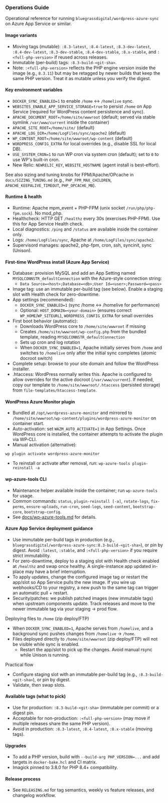 ### Operations Guide

Operational reference for running `bluegrassdigital/wordpress-azure-sync` on Azure App Service or similar.

#### Image variants
- Moving tags (mutable): `:8.3-latest`, `:8.4-latest`, `:8.3-dev-latest`, `:8.4-dev-latest`, `:8.3-dev-stable`, `:8.4-dev-stable`, `:8.x-stable`, and `:<full-php-version>` if reused across releases.
- Immutable (per-build) tags: `:8.3-build-<git-sha>`.
- Note: `:<full-php-version>` reflects the PHP engine version inside the image (e.g., `8.3.11`) but may be retagged by newer builds that keep the same PHP version. Treat it as mutable unless you verify the digest.

#### Key environment variables
- `DOCKER_SYNC_ENABLED=1` to enable `/home` ↔ `/homelive` sync.
- `WEBSITES_ENABLE_APP_SERVICE_STORAGE=true` to persist `/home` on App Service (required for WordPress content persistence and sync).
- `APACHE_DOCUMENT_ROOT=/home/site/wwwroot` (default; served via stable symlink `/var/www/current` inside the container)
- `APACHE_SITE_ROOT=/home/site/` (default)
- `APACHE_LOG_DIR=/home/LogFiles/sync/apache2` (default)
- `WP_CONTENT_ROOT=/home/site/wwwroot/wp-content` (default)
- `WORDPRESS_CONFIG_EXTRA` for local overrides (e.g., disable SSL for local DB).
- `USE_SYSTEM_CRON=1` to run WP cron via system cron (default); set to `0` to use WP's built-in cron.
- New Relic: `NEWRELIC_KEY`, `WEBSITE_HOSTNAME` (agent install is best-effort).

See also sizing and tuning knobs for FPM/Apache/OPcache in `docs/SIZING_TUNING.md` (e.g., `PHP_FPM_MAX_CHILDREN`, `APACHE_KEEPALIVE_TIMEOUT`, `PHP_OPCACHE_MB`).

#### Runtime & health
- Runtime: Apache mpm_event + PHP-FPM (unix socket `/run/php/php-fpm.sock`). No mod_php.
- Healthcheck: HTTP GET `/healthz` every 30s (exercises PHP-FPM). Use this for App Service Health check.
- Local diagnostics: `/ping` and `/status` are available inside the container only.
- Logs: `/home/LogFiles/sync`, Apache at `/home/LogFiles/sync/apache2`.
- Supervisord manages: apache2, php-fpm, cron, ssh, syncinit, sync (Unison).

#### First-time WordPress install (Azure App Service)
- Database: provision MySQL and add an App Setting named `MYSQLCONNSTR_defaultConnection` with the Azure-style connection string:
  - `Data Source=<host>;Database=<db>;User Id=<user>;Password=<pass>`
- Image tag: use an immutable per-build tag (see below). Enable a staging slot with Health check for zero-downtime.
- App settings (recommended):
  - `DOCKER_SYNC_ENABLED=1` (sync /home ↔ /homelive for performance)
  - Optional: `HOST_DOMAIN=<your-domain>` (ensures correct `WP_HOME`/`WP_SITEURL`), `WORDPRESS_CONFIG_EXTRA` for small overrides
- First boot behavior (automatic):
  - Downloads WordPress core to `/home/site/wwwroot` if missing
  - Creates `/home/site/wwwroot/wp-config.php` from the bundled template, reading `MYSQLCONNSTR_defaultConnection`
  - Sets up cron and log rotation
  - When `DOCKER_SYNC_ENABLED=1`, Apache initially serves from `/home` and switches to `/homelive` only after the initial sync completes (atomic docroot switch)
- Complete setup: browse to your site domain and follow the WordPress installer.
- .htaccess: WordPress normally writes this. Apache is configured to allow overrides for the active docroot (`/var/www/current`). If needed, copy our template to `/home/site/wwwroot/.htaccess` (persisted storage) from `file-templates/htaccess-template`.

#### WordPress Azure Monitor plugin
- Bundled at `/opt/wordpress-azure-monitor` and mirrored to `/home/site/wwwroot/wp-content/plugins/wordpress-azure-monitor` on container start.
- Auto-activation: set `WAZM_AUTO_ACTIVATE=1` in App Settings. Once WordPress core is installed, the container attempts to activate the plugin via WP‑CLI.
- Manual activation (alternative):
```
wp plugin activate wordpress-azure-monitor
```
- To reinstall or activate after removal, run: `wp-azure-tools plugin-reinstall -a`

#### wp-azure-tools CLI
- Maintenance helper available inside the container; run `wp-azure-tools` for usage.
- Common commands: `status`, `plugin-reinstall [-a]`, `rotate-logs`, `fix-perms`, `ensure-uploads`, `run-cron`, `seed-logs`, `seed-content`, `bootstrap-core`, `bootstrap-config`.
- See [docs/wp-azure-tools.md](docs/wp-azure-tools.md) for details.

#### Azure App Service deployment guidance
- Use immutable per-build tags in production (e.g., `bluegrassdigital/wordpress-azure-sync:8.3-build-<git-sha>`), or pin by digest. Avoid `:latest`, `:stable`, and `:<full-php-version>` if you require strict immutability.
- For zero-downtime, deploy to a staging slot with Health check enabled at `/healthz` and swap once healthy. A single-instance app updated in-place may have a brief interruption.
- To apply updates, change the configured image tag or restart the app/slot so App Service pulls the new image. If you wire up webhooks/CD to your registry, a new push to the same tag can trigger an automatic pull + restart.
- Security/patches: we publish patched images (new immutable tags) when upstream components update. Track releases and move to the newer immutable tag via your staging → prod flow.

Deploying files to `/home` (zip deploy/FTP)
- When `DOCKER_SYNC_ENABLED=1`, Apache serves from `/homelive`, and a background sync pushes changes from `/homelive` → `/home`.
- Files deployed directly to `/home/site/wwwroot` (zip deploy/FTP) will not be visible while sync is enabled.
  - Restart the app/slot to pick up the changes. Avoid manual rsync while Unison is running.

Practical flow
- Configure staging slot with an immutable per-build tag (e.g., `:8.3-build-<git-sha>`), or pin by digest.
- Validate, then swap slots.

#### Available tags (what to pick)
- Use for production: `:8.3-build-<git-sha>` (immutable per commit) or a digest pin.
- Acceptable for non-production: `:<full-php-version>` (may move if multiple releases share the same PHP version).
- Avoid in production: `:8.3-latest`, `:8.4-latest`, `:8.x-stable` (moving tags).

#### Upgrades
- To add a PHP version, build with `--build-arg PHP_VERSION=...` and add targets in `docker-bake.hcl` and CI matrix.
- Imagick pinned to 3.8.0 for PHP 8.4+ compatibility.


#### Release process
- See `RELEASING.md` for tag semantics, weekly vs feature releases, and changelog workflow.
